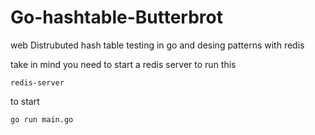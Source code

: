 # Go-hashtable-Butterbrot
web Distrubuted hash table testing in go and desing patterns with redis  


take in mind you need to start a redis server to run this 

	redis-server 
	
to start

	go run main.go 
